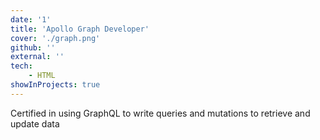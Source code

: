 ```yaml
---
date: '1'
title: 'Apollo Graph Developer'
cover: './graph.png'
github: ''
external: ''
tech:
    - HTML
showInProjects: true
---
```


Certified in using GraphQL to write queries and mutations to retrieve and update data